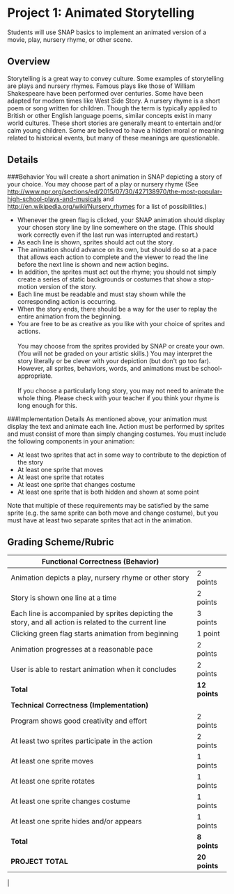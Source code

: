 <!--- REVISED -->
# Project 1: Animated Storytelling

Students will use SNAP basics to implement an animated version of a movie, play, nursery rhyme, or other scene.

## Overview

Storytelling is a great way to convey culture.  Some examples of storytelling are plays and nursery rhymes. Famous plays like those of William Shakespeare have been performed over centuries.  Some have been adapted for modern times like West Side Story. A nursery rhyme is a short poem or song written for children. Though the term is typically applied to British or other English language poems, similar concepts exist in many world cultures. These short stories are generally meant to entertain and/or calm young children. Some are believed to have a hidden moral or meaning related to historical events, but many of these meanings are questionable.

## Details

###Behavior
You will create a short animation in SNAP depicting a story of your choice. You may choose part of a play or nursery rhyme (See <http://www.npr.org/sections/ed/2015/07/30/427138970/the-most-popular-high-school-plays-and-musicals> and <http://en.wikipedia.org/wiki/Nursery_rhymes> for a list of possibilities.)

-   Whenever the green flag is clicked, your SNAP animation should display your chosen story line by line somewhere on the stage. (This should work correctly even if the last run was interrupted and restart.)
-   As each line is shown, sprites should act out the story.
-   The animation should advance on its own, but should do so at a pace that allows each action to complete and the viewer to read the line before the next line is shown and new action begins.
-   In addition, the sprites must act out the rhyme; you should not simply create a series of static backgrounds or costumes that show a stop-motion version of the story.
-   Each line must be readable and must stay shown while the corresponding action is occurring.
-   When the story ends, there should be a way for the user to replay the entire animation from the beginning.
-   You are free to be as creative as you like with your choice of sprites and actions.<br />
    <br />
    You may choose from the sprites provided by SNAP or create your own. (You will not be graded on your artistic skills.) You may interpret the story literally or be clever with your depiction (but don't go too far). However, all sprites, behaviors, words, and animations must be school-appropriate.<br />
    <br />
    If you choose a particularly long story, you may not need to animate the whole thing. Please check with your teacher if you think your rhyme is long enough for this.

###Implementation Details
As mentioned above, your animation must display the text and animate each line. Action must be performed by sprites and must consist of more than simply changing costumes. You must include the following components in your animation:

-   At least two sprites that act in some way to contribute to the depiction of the story
-   At least one sprite that moves
-   At least one sprite that rotates
-   At least one sprite that changes costume
-   At least one sprite that is both hidden and shown at some point

Note that multiple of these requirements may be satisfied by the same sprite (e.g. the same sprite can both move and change costume), but you must have at least two separate sprites that act in the animation.

## Grading Scheme/Rubric

| **Functional Correctness (Behavior)**                                                                  |               |
| ------------------------------------------------------------------------------------------------------ | ------------- |
| Animation depicts a play, nursery rhyme or other story                                                 | 2 points      |
| Story is shown one line at a time                                                                      | 2 points      |
| Each line is accompanied by sprites depicting the story, and all action is related to the current line | 3 points      |
| Clicking green flag starts animation from beginning                                                    | 1 point       |
| Animation progresses at a reasonable pace                                                              | 2 points      |
| User is able to restart animation when it concludes                                                    | 2 points      |
| **Total**                                                                                              | **12 points** |
| **Technical Correctness (Implementation)**                                                             |               |
| Program shows good creativity and effort                                                               | 2 points      |
| At least two sprites participate in the action                                                         | 2 points      |
| At least one sprite moves                                                                              | 1 points      |
| At least one sprite rotates                                                                            | 1 points      |
| At least one sprite changes costume                                                                    | 1 points      |
| At least one sprite hides and/or appears                                                               | 1 points      |
| **Total**                                                                                              | **8 points**  |
| **PROJECT TOTAL**                                                                                      | **20 points** |

|
